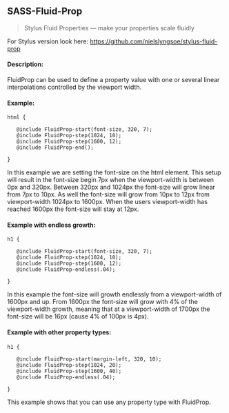 ## SASS-Fluid-Prop
> Stylus Fluid Properties — make your properties scale fluidly

For Stylus version look here: https://github.com/nielslyngsoe/stylus-fluid-prop


#### Description:

FluidProp can be used to define a property value with one or several linear interpolations controlled by the viewport width.


#### Example:

```
html {
   
   @include FluidProp-start(font-size, 320, 7);
   @include FluidProp-step(1024, 10);
   @include FluidProp-step(1600, 12);
   @include FluidProp-end();
   
}
```

In this example we are setting the font-size on the html element.
This setup will result in the font-size begin 7px when the viewport-width is between 0px and 320px.
Between 320px and 1024px the font-size will grow linear from 7px to 10px.
As well the font-size will grow from 10px to 12px from viewport-width 1024px to 1600px.
When the users viewport-width has reached 1600px the font-size will stay at 12px.


#### Example with endless growth:

```
h1 {
   
   @include FluidProp-start(font-size, 320, 7);
   @include FluidProp-step(1024, 10);
   @include FluidProp-step(1600, 12);
   @include FluidProp-endless(.04);
   
}
```

In this example the font-size will growth endlessly from a viewport-width of 1600px and up.
From 1600px the font-size will grow with 4% of the viewport-width growth, meaning that at a viewport-width of 1700px the font-size will be 16px (cause 4% of 100px is 4px).


#### Example with other property types:

```
h1 {
   
   @include FluidProp-start(margin-left, 320, 10);
   @include FluidProp-step(1024, 20);
   @include FluidProp-step(1600, 40);
   @include FluidProp-endless(.04);
   
}
```

This example shows that you can use any property type with FluidProp.

